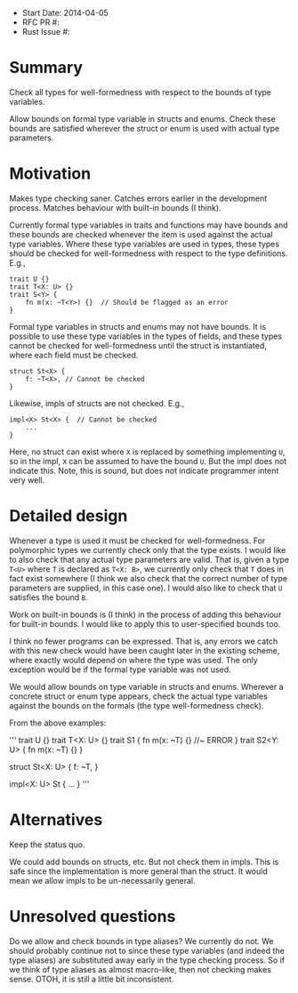- Start Date: 2014-04-05
- RFC PR #:
- Rust Issue #:

# Summary

Check all types for well-formedness with respect to the bounds of type variables.

Allow bounds on formal type variable in structs and enums. Check these bounds
are satisfied wherever the struct or enum is used with actual type parameters.

# Motivation

Makes type checking saner. Catches errors earlier in the development process.
Matches behaviour with built-in bounds (I think).

Currently formal type variables in traits and functions may have bounds and
these bounds are checked whenever the item is used against the actual type
variables. Where these type variables are used in types, these types
should be checked for well-formedness with respect to the type definitions.
E.g.,

```
trait U {}
trait T<X: U> {}
trait S<Y> {
    fn m(x: ~T<Y>) {}  // Should be flagged as an error
}
```

Formal type variables in structs and enums may not have bounds. It is possible
to use these type variables in the types of fields, and these types cannot be
checked for well-formedness until the struct is instantiated, where each field
must be checked.

```
struct St<X> {
    f: ~T<X>, // Cannot be checked
}
```

Likewise, impls of structs are not checked. E.g.,

```
impl<X> St<X> {  // Cannot be checked
    ...
}
```

Here, no struct can exist where `X` is replaced by something implementing `U`,
so in the impl, `X` can be assumed to have the bound `U`. But the impl does not
indicate this. Note, this is sound, but does not indicate programmer intent very
well.

# Detailed design

Whenever a type is used it must be checked for well-formedness. For polymorphic
types we currently check only that the type exists. I would like to also check
that any actual type parameters are valid. That is, given a type `T<U>` where
`T` is declared as `T<X: B>`, we currently only check that `T` does in fact
exist somewhere (I think we also check that the correct number of type
parameters are supplied, in this case one). I would also like to check that `U`
satisfies the bound `B`.

Work on built-in bounds is (I think) in the process of adding this behaviour for
built-in bounds. I would like to apply this to user-specified bounds too.

I think no fewer programs can be expressed. That is, any errors we catch with
this new check would have been caught later in the existing scheme, where
exactly would depend on where the type was used. The only exception would be if
the formal type variable was not used.

We would allow bounds on type variable in structs and enums. Wherever a concrete
struct or enum type appears, check the actual type variables against the bounds
on the formals (the type well-formedness check).

From the above examples:

'''
trait U {}
trait T<X: U> {}
trait S1<Y> {
    fn m(x: ~T<Y>) {}  //~ ERROR
}
trait S2<Y: U> {
    fn m(x: ~T<Y>) {}
}

struct St<X: U> {
    f: ~T<X>,
}

impl<X: U> St<X> {
    ...
}
'''

# Alternatives

Keep the status quo.

We could add bounds on structs, etc. But not check them in impls. This is safe
since the implementation is more general than the struct. It would mean we allow
impls to be un-necessarily general.

# Unresolved questions

Do we allow and check bounds in type aliases? We currently do not. We should
probably continue not to since these type variables (and indeed the type
aliases) are substituted away early in the type checking process. So if we think
of type aliases as almost macro-like, then not checking makes sense. OTOH, it is
still a little bit inconsistent.
